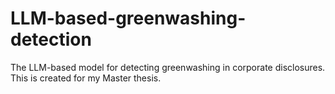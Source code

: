 # LLM-based-greenwashing-detection

The LLM-based model for detecting greenwashing in corporate disclosures. This is created for my Master thesis.
